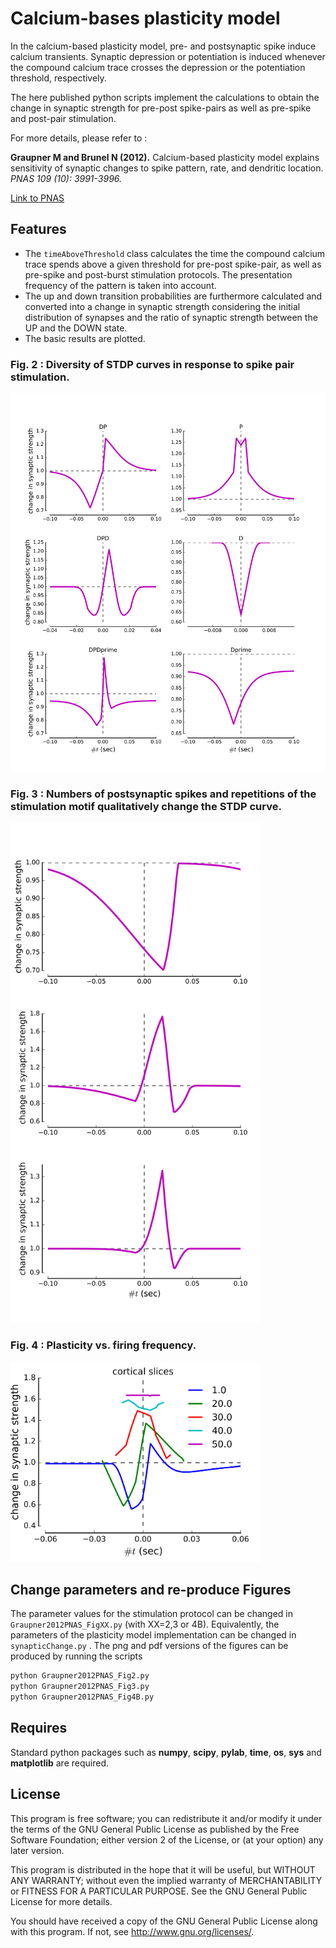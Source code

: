 
Calcium-bases plasticity model
==============================

In the calcium-based plasticity model, pre- and postsynaptic spike induce calcium transients. Synaptic depression or potentiation is induced whenever the compound calcium trace crosses the depression or the potentiation threshold, respectively. 

The here published python scripts implement the calculations to obtain the change in synaptic strength for pre-post spike-pairs as well as pre-spike and post-pair stimulation.

For more details, please refer to :

**Graupner M and Brunel N (2012).**
Calcium-based plasticity model explains sensitivity of synaptic changes to spike pattern, rate, and dendritic location. 
*PNAS 109 (10): 3991-3996.*

[Link to PNAS](http://www.pnas.org/content/109/10/3991.abstract)

Features
-----------
* The `timeAboveThreshold` class calculates the time the compound calcium trace spends above a given threshold for pre-post spike-pair, as well as pre-spike and post-burst stimulation protocols. The presentation frequency of the pattern is taken into account. 
* The up and down transition probabilities are furthermore calculated and converted into a change in synaptic strength considering the initial distribution of synapses and the ratio of synaptic strength between the UP and the DOWN state. 
* The basic results are plotted. 

### Fig. 2 : Diversity of STDP curves in response to spike pair stimulation.
<img src="outputFigures/Graupner2012PNAS_Fig2.png" width="600px" />

### Fig. 3 : Numbers of postsynaptic spikes and repetitions of the stimulation motif qualitatively change the STDP curve.
<img src="outputFigures/Graupner2012PNAS_Fig3.png" width="400px" />

### Fig. 4 : Plasticity vs. firing frequency.
<img src="outputFigures/Graupner2012PNAS_Fig4B.png" width="400px" />


Change parameters and re-produce Figures
-----------

The parameter values for the stimulation protocol can be changed in `Graupner2012PNAS_FigXX.py` (with XX=2,3 or 4B). Equivalently, the parameters of the plasticity model implementation can be changed in  `synapticChange.py` . The png and pdf versions of the figures can be produced by running the scripts
```python
python Graupner2012PNAS_Fig2.py
python Graupner2012PNAS_Fig3.py
python Graupner2012PNAS_Fig4B.py
```

Requires
-----------
Standard python packages such as **numpy**, **scipy**, **pylab**, **time**, **os**,  **sys** and **matplotlib** are required.

License
-----------
This program is free software; you can redistribute it and/or
modify it under the terms of the GNU General Public License
as published by the Free Software Foundation; either version 2
of the License, or (at your option) any later version.

This program is distributed in the hope that it will be useful,
but WITHOUT ANY WARRANTY; without even the implied warranty of
MERCHANTABILITY or FITNESS FOR A PARTICULAR PURPOSE.  See the
GNU General Public License for more details.

You should have received a copy of the GNU General Public License
along with this program.  If not, see <http://www.gnu.org/licenses/>.

